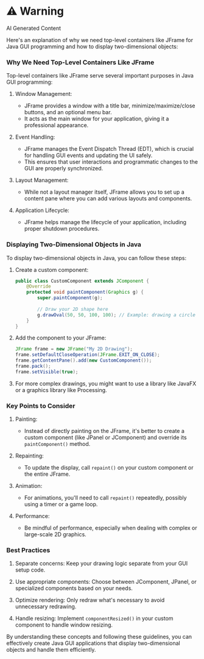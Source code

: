 <div class="warning"><h1>⚠️ Warning</h1><span>AI Generated Content</span></div>


Here's an explanation of why we need top-level containers like JFrame for Java GUI programming and how to display two-dimensional objects:

### Why We Need Top-Level Containers Like JFrame

Top-level containers like JFrame serve several important purposes in Java GUI programming:

1. Window Management:
   - JFrame provides a window with a title bar, minimize/maximize/close buttons, and an optional menu bar.
   - It acts as the main window for your application, giving it a professional appearance.

2. Event Handling:
   - JFrame manages the Event Dispatch Thread (EDT), which is crucial for handling GUI events and updating the UI safely.
   - This ensures that user interactions and programmatic changes to the GUI are properly synchronized.

3. Layout Management:
   - While not a layout manager itself, JFrame allows you to set up a content pane where you can add various layouts and components.

4. Application Lifecycle:
   - JFrame helps manage the lifecycle of your application, including proper shutdown procedures.

### Displaying Two-Dimensional Objects in Java

To display two-dimensional objects in Java, you can follow these steps:

1. Create a custom component:
   ```java
   public class CustomComponent extends JComponent {
       @Override
       protected void paintComponent(Graphics g) {
           super.paintComponent(g);
           
           // Draw your 2D shape here
           g.drawOval(50, 50, 100, 100); // Example: drawing a circle
       }
   }
   ```

2. Add the component to your JFrame:
   ```java
   JFrame frame = new JFrame("My 2D Drawing");
   frame.setDefaultCloseOperation(JFrame.EXIT_ON_CLOSE);
   frame.getContentPane().add(new CustomComponent());
   frame.pack();
   frame.setVisible(true);
   ```

3. For more complex drawings, you might want to use a library like JavaFX or a graphics library like Processing.

### Key Points to Consider

1. Painting:
   - Instead of directly painting on the JFrame, it's better to create a custom component (like JPanel or JComponent) and override its `paintComponent()` method.

2. Repainting:
   - To update the display, call `repaint()` on your custom component or the entire JFrame.

3. Animation:
   - For animations, you'll need to call `repaint()` repeatedly, possibly using a timer or a game loop.

4. Performance:
   - Be mindful of performance, especially when dealing with complex or large-scale 2D graphics.

### Best Practices

1. Separate concerns: Keep your drawing logic separate from your GUI setup code.

2. Use appropriate components: Choose between JComponent, JPanel, or specialized components based on your needs.

3. Optimize rendering: Only redraw what's necessary to avoid unnecessary redrawing.

4. Handle resizing: Implement `componentResized()` in your custom component to handle window resizing.

By understanding these concepts and following these guidelines, you can effectively create Java GUI applications that display two-dimensional objects and handle them efficiently.
